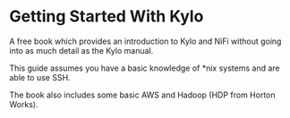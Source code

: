 # Getting Started With Kylo

A free book which provides an introduction to Kylo and NiFi without going into as much detail as the Kylo manual.

This guide assumes you have a basic knowledge of *nix systems and are able to use SSH.

The book also includes some basic AWS and Hadoop (HDP from Horton Works).
